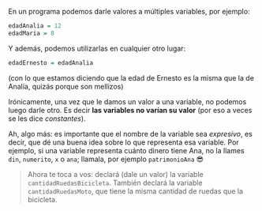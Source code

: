 En un programa podemos darle valores a múltiples variables, por ejemplo:

```haskell
edadAnalia = 12
edadMaria = 8
```
Y además, podemos utilizarlas en cualquier otro lugar:

```haskell
edadErnesto = edadAnalia
```

(con lo que estamos diciendo que la edad de Ernesto es la misma que la de Analía, quizás porque son mellizos)

Irónicamente, una vez que le damos un valor a una variable, no podemos luego darle otro. Es decir **las variables no varían su valor** (por eso a veces se les dice _constantes_).

Ah, algo más: es importante que el nombre de la variable sea _expresivo_, es decir, que dé una buena idea sobre lo que representa esa variable. Por ejemplo, si una variable representa cuánto dinero tiene Ana, no la llames `din`, `numerito`, `x` o `ana`; llamala, por ejemplo `patrimonioAna` :sunglasses:

> Ahora te toca a vos: declará (dale un valor) la variable `cantidadRuedasBicicleta`. También declará la variable `cantidadRuedasMoto`, que tiene la misma cantidad de ruedas que la bicicleta.


